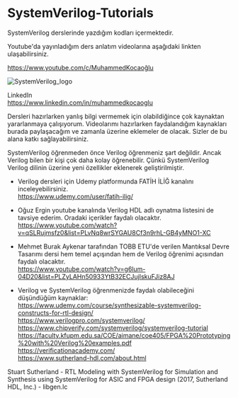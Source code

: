 # SystemVerilog-Tutorials
SystemVerilog derslerinde yazdığım kodları içermektedir. <br/>

Youtube'da yayınladığım ders anlatım videolarına aşağıdaki linkten ulaşabilirsiniz. <br/>

https://www.youtube.com/c/MuhammedKocaoğlu  <br/>

![SystemVerilog_logo](https://user-images.githubusercontent.com/68936726/152042581-f54a9baf-2ee5-4c5e-81ff-b515d0a17152.png) <br/>

LinkedIn <br/>
https://www.linkedin.com/in/muhammedkocaoglu <br/>

 Dersleri hazırlarken yanlış bilgi vermemek için olabildiğince çok kaynaktan yararlanmaya çalışıyorum. Videolarımı hazırlarken faydalandığım kaynakları burada paylaşacağım ve zamanla üzerine eklemeler de olacak. Sizler de bu alana katkı sağlayabilirsiniz. <br/> 
 
SystemVerilog öğrenmeden önce Verilog öğrenmeniz şart değildir. Ancak Verilog bilen bir kişi çok daha kolay öğrenebilir. Çünkü SystemVerilog Verilog dilinin üzerine yeni özellikler eklenerek geliştirilmiştir. 

- Verilog dersleri için Udemy platformunda FATİH İLİĞ kanalını inceleyebilirsiniz.   <br/>
https://www.udemy.com/user/fatih-ilig/  <br/>


- Oğuz Ergin youtube kanalında Verilog HDL adlı oynatma listesini de tavsiye ederim. Oradaki içerikler faydalı olacaktır. <br/>
https://www.youtube.com/watch?v=qSLRujmsfz0&list=PLvNq8wrSYGAU8Cf3n9rhL-GB4yMNO1-XC  <br/>

- Mehmet Burak Aykenar tarafından TOBB ETU'de verilen Mantıksal Devre Tasarımı dersi hem temel açışından hem de Verilog öğrenimi açısından faydalı olacaktır.  <br/>
https://www.youtube.com/watch?v=g6lum-04D20&list=PLZyLAHn50933YtB32ECJujIskuFJiz8AJ  <br/>

- Verilog ve SystemVerilog öğrenmenizde faydalı olabileceğini düşündüğüm kaynaklar:  <br/>
https://www.udemy.com/course/synthesizable-systemverilog-constructs-for-rtl-design/ <br/> 
https://www.verilogpro.com/systemverilog/  <br/> 
https://www.chipverify.com/systemverilog/systemverilog-tutorial <br/> 
https://faculty.kfupm.edu.sa/COE/aimane/coe405/FPGA%20Prototyping%20with%20Verilog%20examples.pdf <br/> 
https://verificationacademy.com/ <br/>
https://www.sutherland-hdl.com/about.html  <br/>

Stuart Sutherland - RTL Modeling with SystemVerilog for Simulation and Synthesis using SystemVerilog for ASIC and FPGA design (2017, Sutherland HDL, Inc.) - libgen.lc
